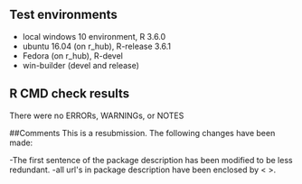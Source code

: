 ## Test environments
* local windows 10 environment, R 3.6.0
* ubuntu 16.04 (on r_hub), R-release 3.6.1
* Fedora (on r_hub), R-devel
* win-builder (devel and release)

## R CMD check results
There were no ERRORs, WARNINGs, or NOTES

##Comments
This is a resubmission. The following changes have been made:

-The first sentence of the package description has been modified to be less redundant.
-all url's in package description have been enclosed by < >.
